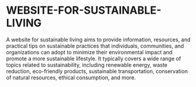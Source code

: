 # WEBSITE-FOR-SUSTAINABLE-LIVING

A website for sustainable living aims to provide information, resources, and practical tips on sustainable practices that individuals,
communities, and organizations can adopt to minimize their environmental impact and promote a more sustainable lifestyle. It typically
covers a wide range of topics related to sustainability, including renewable energy, waste reduction, eco-friendly products, sustainable 
transportation, conservation of natural resources, ethical consumption, and more.
